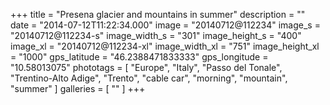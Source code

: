 +++
title = "Presena glacier and mountains in summer"
description = ""
date = "2014-07-12T11:22:34.000"
image = "20140712@112234"
image_s = "20140712@112234-s"
image_width_s = "301"
image_height_s = "400"
image_xl = "20140712@112234-xl"
image_width_xl = "751"
image_height_xl = "1000"
gps_latitude = "46.2388471833333"
gps_longitude = "10.58013075"
phototags = [ "Europe", "Italy", "Passo del Tonale", "Trentino-Alto Adige", "Trento", "cable car", "morning", "mountain", "summer" ]
galleries = [ "" ]
+++
